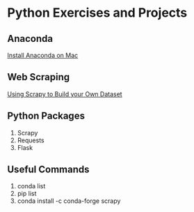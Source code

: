 # Python Exercises and Projects


## Anaconda

[Install Anaconda on Mac](https://medium.com/@GalarnykMichael/install-python-on-mac-anaconda-ccd9f2014072#.lvhw2gt3k)

## Web Scraping

[Using Scrapy to Build your Own Dataset](https://towardsdatascience.com/using-scrapy-to-build-your-own-dataset-64ea2d7d4673)


## Python Packages

1. Scrapy
2. Requests
3. Flask


## Useful Commands

1. conda list
2. pip list
3. conda install -c conda-forge scrapy